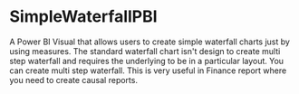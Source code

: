 # SimpleWaterfallPBI
A Power BI Visual that allows users to create simple waterfall charts just by using measures. The standard waterfall chart isn't design to create multi step waterfall and requires the underlying to be in a particular layout. You can create multi step waterfall. This is very useful in Finance report where you need to create causal reports. 
